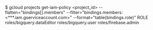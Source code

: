 $ gcloud projects get-iam-policy <project_id> --flatten="bindings[].members" --filter="bindings.members:<***.iam.gserviceaccount.com>" --format="table(bindings.role)"
ROLE
roles/bigquery.dataEditor
roles/bigquery.user
roles/firebase.admin
